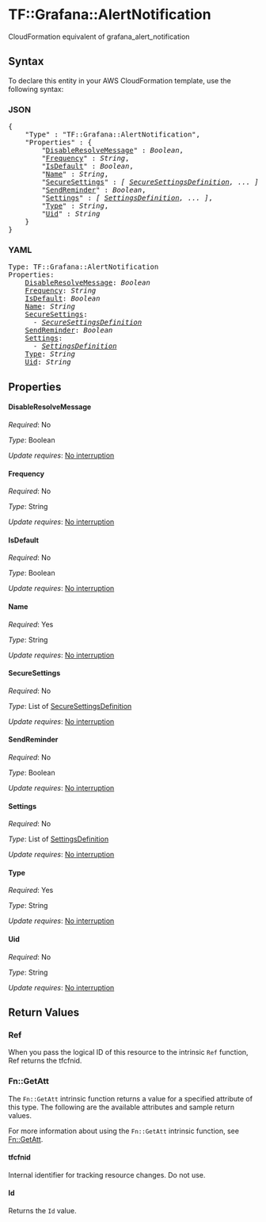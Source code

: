 # TF::Grafana::AlertNotification

CloudFormation equivalent of grafana_alert_notification

## Syntax

To declare this entity in your AWS CloudFormation template, use the following syntax:

### JSON

<pre>
{
    "Type" : "TF::Grafana::AlertNotification",
    "Properties" : {
        "<a href="#disableresolvemessage" title="DisableResolveMessage">DisableResolveMessage</a>" : <i>Boolean</i>,
        "<a href="#frequency" title="Frequency">Frequency</a>" : <i>String</i>,
        "<a href="#isdefault" title="IsDefault">IsDefault</a>" : <i>Boolean</i>,
        "<a href="#name" title="Name">Name</a>" : <i>String</i>,
        "<a href="#securesettings" title="SecureSettings">SecureSettings</a>" : <i>[ <a href="securesettingsdefinition.md">SecureSettingsDefinition</a>, ... ]</i>,
        "<a href="#sendreminder" title="SendReminder">SendReminder</a>" : <i>Boolean</i>,
        "<a href="#settings" title="Settings">Settings</a>" : <i>[ <a href="settingsdefinition.md">SettingsDefinition</a>, ... ]</i>,
        "<a href="#type" title="Type">Type</a>" : <i>String</i>,
        "<a href="#uid" title="Uid">Uid</a>" : <i>String</i>
    }
}
</pre>

### YAML

<pre>
Type: TF::Grafana::AlertNotification
Properties:
    <a href="#disableresolvemessage" title="DisableResolveMessage">DisableResolveMessage</a>: <i>Boolean</i>
    <a href="#frequency" title="Frequency">Frequency</a>: <i>String</i>
    <a href="#isdefault" title="IsDefault">IsDefault</a>: <i>Boolean</i>
    <a href="#name" title="Name">Name</a>: <i>String</i>
    <a href="#securesettings" title="SecureSettings">SecureSettings</a>: <i>
      - <a href="securesettingsdefinition.md">SecureSettingsDefinition</a></i>
    <a href="#sendreminder" title="SendReminder">SendReminder</a>: <i>Boolean</i>
    <a href="#settings" title="Settings">Settings</a>: <i>
      - <a href="settingsdefinition.md">SettingsDefinition</a></i>
    <a href="#type" title="Type">Type</a>: <i>String</i>
    <a href="#uid" title="Uid">Uid</a>: <i>String</i>
</pre>

## Properties

#### DisableResolveMessage

_Required_: No

_Type_: Boolean

_Update requires_: [No interruption](https://docs.aws.amazon.com/AWSCloudFormation/latest/UserGuide/using-cfn-updating-stacks-update-behaviors.html#update-no-interrupt)

#### Frequency

_Required_: No

_Type_: String

_Update requires_: [No interruption](https://docs.aws.amazon.com/AWSCloudFormation/latest/UserGuide/using-cfn-updating-stacks-update-behaviors.html#update-no-interrupt)

#### IsDefault

_Required_: No

_Type_: Boolean

_Update requires_: [No interruption](https://docs.aws.amazon.com/AWSCloudFormation/latest/UserGuide/using-cfn-updating-stacks-update-behaviors.html#update-no-interrupt)

#### Name

_Required_: Yes

_Type_: String

_Update requires_: [No interruption](https://docs.aws.amazon.com/AWSCloudFormation/latest/UserGuide/using-cfn-updating-stacks-update-behaviors.html#update-no-interrupt)

#### SecureSettings

_Required_: No

_Type_: List of <a href="securesettingsdefinition.md">SecureSettingsDefinition</a>

_Update requires_: [No interruption](https://docs.aws.amazon.com/AWSCloudFormation/latest/UserGuide/using-cfn-updating-stacks-update-behaviors.html#update-no-interrupt)

#### SendReminder

_Required_: No

_Type_: Boolean

_Update requires_: [No interruption](https://docs.aws.amazon.com/AWSCloudFormation/latest/UserGuide/using-cfn-updating-stacks-update-behaviors.html#update-no-interrupt)

#### Settings

_Required_: No

_Type_: List of <a href="settingsdefinition.md">SettingsDefinition</a>

_Update requires_: [No interruption](https://docs.aws.amazon.com/AWSCloudFormation/latest/UserGuide/using-cfn-updating-stacks-update-behaviors.html#update-no-interrupt)

#### Type

_Required_: Yes

_Type_: String

_Update requires_: [No interruption](https://docs.aws.amazon.com/AWSCloudFormation/latest/UserGuide/using-cfn-updating-stacks-update-behaviors.html#update-no-interrupt)

#### Uid

_Required_: No

_Type_: String

_Update requires_: [No interruption](https://docs.aws.amazon.com/AWSCloudFormation/latest/UserGuide/using-cfn-updating-stacks-update-behaviors.html#update-no-interrupt)

## Return Values

### Ref

When you pass the logical ID of this resource to the intrinsic `Ref` function, Ref returns the tfcfnid.

### Fn::GetAtt

The `Fn::GetAtt` intrinsic function returns a value for a specified attribute of this type. The following are the available attributes and sample return values.

For more information about using the `Fn::GetAtt` intrinsic function, see [Fn::GetAtt](https://docs.aws.amazon.com/AWSCloudFormation/latest/UserGuide/intrinsic-function-reference-getatt.html).

#### tfcfnid

Internal identifier for tracking resource changes. Do not use.

#### Id

Returns the <code>Id</code> value.

